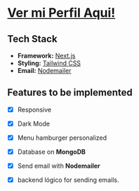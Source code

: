 # [Ver mi Perfil Aqui!](https://www.canva.com/design/DAFzzQFCcw8/rBsNw4PGy58Au-ydFsta1A/view?utm_content=DAFzzQFCcw8&utm_campaign=designshare&utm_medium=link&utm_source=editor)
 
## Tech Stack

- **Framework:** [Next.js](https://nextjs.org)
- **Styling:** [Tailwind CSS](https://tailwindcss.com)
- **Email:** [Nodemailer](https://nodemailer.com/)

## Features to be implemented

- [x] Responsive 
- [x] Dark Mode 
- [x] Menu hamburger personalized
- [x] Database on **MongoDB**
- [x] Send email with **Nodemailer**
- [x] backend lógico for sending emails.

